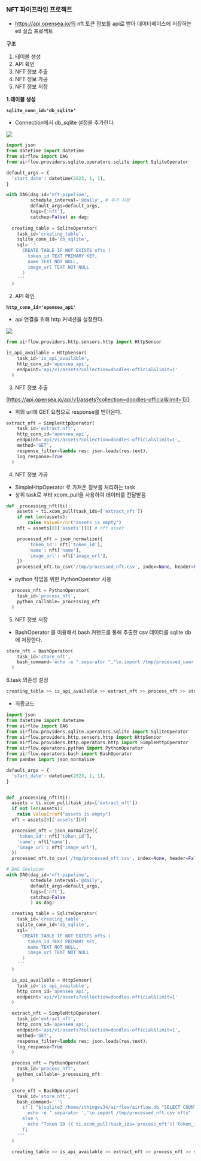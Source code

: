 ### NFT 파이프라인 프로젝트

- https://api.opensea.io/의 nft 토큰 정보를 api로 받아 데이터베이스에 저장하는 etl 실습 프로젝트

**구조**

1. 테이블 생성
2. API 확인
3. NFT 정보 추출
4. NFT 정보 가공
5. NFT 정보 저장
   
**1.테이블 생성**

**`sqlite_conn_id='db_sqlite'`**
- Connection에서 db_sqlite 설정을 추가한다.
<img src="./../../image/45.png"> 

```python
import json
from datetime import datetime
from airflow import DAG
from airflow.providers.sqlite.operators.sqlite import SqliteOperator

default_args = {
  'start_date': datetime(2023, 1, 1),
}

with DAG(dag_id='nft-pipeline',
         schedule_interval='@daily', # 주기 지정
         default_args=default_args, 
         tags=['nft'],
         catchup=False) as dag:
  
  creating_table = SqliteOperator(
    task_id='creating_table',
    sqlite_conn_id='db_sqlite',
    sql='''
      CREATE TABLE IF NOT EXISTS nfts (
        token_id TEXT PRIMARY KEY,
        name TEXT NOT NULL,
        image_url TEXT NOT NULL
      )
    '''
  )
```

2. API 확인

**`http_conn_id='opensea_api'`**
- api 연결을 위해 http 커넥션을 설정한다.
<img src="./../../image/48.png">

```python
from airflow.providers.http.sensors.http import HttpSensor

is_api_available = HttpSensor(
    task_id='is_api_available',
    http_conn_id='opensea_api',
    endpoint='api/v1/assets?collection=doodles-official&limit=1'
  )
```

3. NFT 정보 추출

[https://api.opensea.io/api/v1/assets?collection=doodles-official&limit=1]()
- 위의 url에 GET 요청으로 response를 받아온다.

```python
extract_nft = SimpleHttpOperator(
    task_id='extract_nft',
    http_conn_id='opensea_api',
    endpoint='api/v1/assets?collection=doodles-official&limit=1',
    method='GET',
    response_filter=lambda res: json.loads(res.text),
    log_response=True
  )
```

4. NFT 정보 가공

- SimpleHttpOperator 로 가져온 정보를 처리하는 task
- 상위 task로 부터 xcom_pull을 사용하여 데이터를 전달받음

```python
def _processing_nft(ti):
    assets = ti.xcom_pull(task_ids=['extract_nft'])
    if not len(assets):
        raise ValueError("assets is empty")
    nft = assets[0]['assets'][0] # nft asset

    processed_nft = json_normalize({
        'token_id': nft['token_id'],
        'name': nft['name'],
        'image_url': nft['image_url'],
    })
    processed_nft.to_csv('/tmp/processed_nft.csv', index=None, header=False)
```

- python 작업을 위한 PythonOperator 사용
```python
  process_nft = PythonOperator(
    task_id='process_nft',
    python_callable=_processing_nft
  )
```

5. NFT 정보 저장
   
- BashOperator 를 이용해서 bash 커맨드를 통해 추출한 csv 데이터를 sqlite db에 저장한다.

```python
store_nft = BashOperator(
    task_id='store_nft',
    bash_command='echo -e ".separator ","\n.import /tmp/processed_user.csv users" | sqlite3 /home/ithingvv34/airflow/airflow.db'
  )
```

6.task 의존성 설정

```python
creating_table >> is_api_available >> extract_nft >> process_nft >> store_nft
```

- 최종코드
```python
import json
from datetime import datetime
from airflow import DAG
from airflow.providers.sqlite.operators.sqlite import SqliteOperator
from airflow.providers.http.sensors.http import HttpSensor
from airflow.providers.http.operators.http import SimpleHttpOperator
from airflow.operators.python import PythonOperator
from airflow.operators.bash import BashOperator
from pandas import json_normalize

default_args = {
  'start_date': datetime(2023, 1, 1),
}


def _processing_nft(ti):
  assets = ti.xcom_pull(task_ids=['extract_nft'])
  if not len(assets):
    raise ValueError("assets is empty")
  nft = assets[0]['assets'][0] 

  processed_nft = json_normalize({
    'token_id': nft['token_id'],
    'name': nft['name'],
    'image_url': nft['image_url'],
  })
  processed_nft.to_csv('/tmp/processed_nft.csv', index=None, header=False)

# DAG Skeleton
with DAG(dag_id='nft-pipeline',
         schedule_interval='@daily', 
         default_args=default_args,
         tags=['nft'],
         catchup=False
         ) as dag:

  creating_table = SqliteOperator(
    task_id='creating_table',
    sqlite_conn_id='db_sqlite',
    sql='''
      CREATE TABLE IF NOT EXISTS nfts (
        token_id TEXT PRIMARY KEY,
        name TEXT NOT NULL,
        image_url TEXT NOT NULL
      )
    '''
  )

  is_api_available = HttpSensor(
    task_id='is_api_available',
    http_conn_id='opensea_api',
    endpoint='api/v1/assets?collection=doodles-official&limit=1'
  )

  extract_nft = SimpleHttpOperator(
    task_id='extract_nft',
    http_conn_id='opensea_api',
    endpoint='api/v1/assets?collection=doodles-official&limit=1',
    method='GET',
    response_filter=lambda res: json.loads(res.text),
    log_response=True
  )

  process_nft = PythonOperator(
    task_id='process_nft',
    python_callable=_processing_nft
  )

  store_nft = BashOperator(
    task_id='store_nft',
    bash_command='''\
      if [ "$(sqlite3 /home/ithingvv34/airflow/airflow.db "SELECT COUNT(*) FROM nfts WHERE token_id='{{ ti.xcom_pull(task_ids='process_nft')['token_id'] }}'")" -eq 0 ]; then \
        echo -e ".separator ','\n.import /tmp/processed_nft.csv nfts" | sqlite3 /home/ithingvv34/airflow/airflow.db; \
      else \
        echo "Token ID {{ ti.xcom_pull(task_ids='process_nft')['token_id'] }} already exists in nfts table"; \
      fi
    '''
  )

  creating_table >> is_api_available >> extract_nft >> process_nft >> store_nft
```